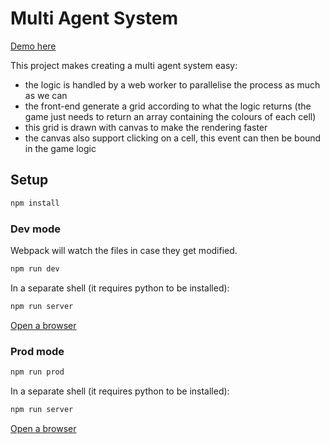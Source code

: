 # Multi Agent System

[Demo here](https://alexandre-georges.github.io/multi-agent-system/)

This project makes creating a multi agent system easy:

- the logic is handled by a web worker to parallelise the process as much as we can
- the front-end generate a grid according to what the logic returns (the game just needs to return an array containing the colours of each cell)
- this grid is drawn with canvas to make the rendering faster
- the canvas also support clicking on a cell, this event can then be bound in the game logic

## Setup

```bash
npm install
```

### Dev mode

Webpack will watch the files in case they get modified.

```bash
npm run dev
```

In a separate shell (it requires python to be installed):

```bash
npm run server
```

[Open a browser](http://localhost:8000/)

### Prod mode

```bash
npm run prod
```

In a separate shell (it requires python to be installed):

```bash
npm run server
```

[Open a browser](http://localhost:8000/)
